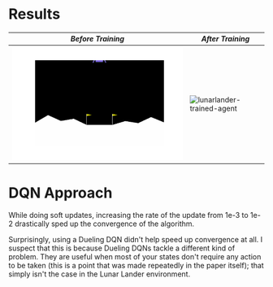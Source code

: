 # Results
|*Before Training*|*After Training*|
|--------|--------|
|![lunarlander-random-agent](https://github.com/RishabhMalviya/dqn_experiments/blob/master/lunar-lander/videos/random_agent.gif?raw=true)|![lunarlander-trained-agent](https://github.com/RishabhMalviya/dqn_experiments/blob/master/lunar-lander/videos/trained_agent.gif?raw=true)|

# DQN Approach
While doing soft updates, increasing the rate of the update from 1e-3 to 1e-2 drastically sped up the convergence of the algorithm.

Surprisingly, using a Dueling DQN didn't help speed up convergence at all. I suspect that this is because Dueling DQNs tackle a different kind of problem. They are useful when most of your states don't require any action to be taken (this is a point that was made repeatedly in the paper itself); that simply isn't the case in the Lunar Lander environment.